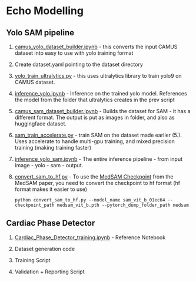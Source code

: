 # Echo Modelling

## Yolo SAM pipeline

1. [camus_yolo_dataset_builder.ipynb](./camus_yolo_dataset_builder.ipynb) - this converts the input CAMUS dataset into easy to use with yolo training format

2. Create dataset.yaml pointing to the dataset directory

3. [yolo_train_ultralytics.py](./yolo_train_ultralytics.py) - this uses ultralytics library to train yolo9 on CAMUS dataset.

4. [inference_yolo.ipynb](./inference_yolo.ipynb) - Inference on the trained yolo model. References the model from the folder that ultralytics creates in the prev script

5. [camus_sam_dataset_builder.ipynb](./camus_sam_dataset_builder.ipynb) - Builds the dataset for SAM - it has a different format. The output is put as images in folder, and also as huggingface dataset.

6. [sam_train_accelerate.py](./sam_train_accelerate.py) - train SAM on the dataset made earlier (5.). Uses accelerate to handle multi-gpu training, and mixed precision training (making training faster)

7. [inference_yolo_sam.ipynb](./inference_yolo_sam.ipynb) - The entire inference pipeline - from input image - yolo - sam - output.

8. [convert_sam_to_hf.py](./convert_sam_to_hf.py) - To use the [MedSAM Checkpoint](https://drive.google.com/drive/folders/1ETWmi4AiniJeWOt6HAsYgTjYv_fkgzoN) from the MedSAM paper, you need to convert the checkpoint to hf format (hf format makes it easier to use)

    `python convert_sam_to_hf.py --model_name sam_vit_b_01ec64 --checkpoint_path medsam_vit_b.pth --pytorch_dump_folder_path medsam`

## Cardiac Phase Detector

1. [Cardiac_Phase_Detector_training.ipynb](./Cardiac_Phase_Detector_training.ipynb) - Reference Notebook

2. Dataset generation code

3. Training Script

4. Validation + Reporting Script
